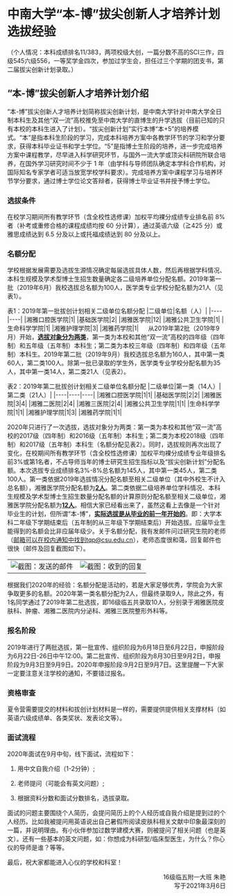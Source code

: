 # 中南大学“本-博”拔尖创新人才培养计划选拔经验

（个人情况：本科成绩排名11/383，两项校级大创，一篇分数不高的SCI三作，四级545六级556，一等奖学金四次，参加过学生会，担任过三个学期的团支书，第二届拔尖创新计划录取。）

## “本-博”拔尖创新人才培养计划介绍

“本-博”拔尖创新人才培养计划简称拔尖创新计划，是中南大学针对中南大学全日制本科生及其他“双一流”高校推免至中南大学的直博生的升学选拔（目前已知的只有本校的本科生进入了计划）。“拔尖创新计划”实行本博“本+5”的培养模式。“本”是指本科生阶段的学习，完成本科培养方案中各教学环节的学习和学分要求，获得本科毕业证书和学士学位。“5”是指博士生阶段的培养，进一步完成培养方案中课程教学，尽早进入科学研究环节，与国外一流大学或顶尖科研院所联合培养，在国外学习研究时间不少于 1 年（由学科与导师团队确定本学科合作机构，对国际知名专家学者可适当放宽学校学科要求）。完成培养方案中课程学习与培养环节学分要求，通过博士学位论文答辩者，获得博士毕业证书并授予博士学位。

### 选拔条件

在校学习期间所有教学环节（含全校性选修课）加权平均裸分成绩专业排名前 8%者（补考或重修合格的课程成绩均按 60 分计算），通过英语六级（≧425 分）或雅思成绩达到 6.5 分及以上或托福成绩达到 80 分及以上。

### 名额分配

学校根据发展需要及选拔生源情况确定每届选拔具体人数，然后再根据学科情况、本科生规模及学术型博士生招生数量确定各二级培养单位分配名额。2019年第一批（2019年6月）我校选拔总名额为100人，医学类专业学校分配名额为21人（见表1）。

表1：2019年第一批拔创计划相关二级单位名额分配
|二级单位|名额（人）|
|----|----|
|湘雅口腔医学院|1|
|基础医学院|2|
|湘雅医学院|12|
|湘雅公共卫生学院|1|
|生命科学学院|1|
|湘雅护理学院|3|
|湘雅药学院|1|
 
从2019年第2批（2019年9月）开始，<u>**选拔对象分为两类**</u>，第一类为本校和其他“双一流”高校的四年级（四年制）和五年级（五年制）本科生；第二类为本校三年级（四年制）和四年级（五年制）本科生。2019年第二批（2019年9月）我校选拔总名额为160人，其中第一类60人，第二类100人。除第一批已录取的学生外，医学类专业学校分配名额为35人，其中第一类14人，第二类21人（见表2）。

表2：2019年第二批拔创计划相关二级单位名额分配
|二级单位|第一类（14人）|第二类（21人）|
|----|----|----|
|湘雅口腔医学院|1|1|
|基础医学院|2|2|
|湘雅医院|3|4|
|湘雅二医院|2|4|
|湘雅三医院|2|4|
|湘雅公共卫生学院|1|1|
|生命科学学院|1|1|
|湘雅护理学院|1|3|
|湘雅药学院|1|1|

2020年只进行了一次选拔，选拔对象分为两类：第一类为本校和其他“双一流”高校的2017级（四年制）和2016级（五年制）本科生；第二类为本校2018级（四年制）和2017级（五年制）本科生（名额分配见表2）。同时，选拔规则再次出现了变化，在校期间所有教学环节（含全校性选修课）加权平均裸分成绩专业年级排名前3%或第1名者，不占导师当年的博士研究生招生指标以及“拔尖创新计划”分配名额。本次选拔专业成绩排名3%-8%总名额为145人，其中第一类45人，第二类100人。第一类依据2019年选拔情况分配名额至相关二级单位（其中外校生不计入总名额），湘雅医学院分配名额为<u>**2人**</u>。第二类依据二级培养单位学科情况、本科生规模及学术型博士生招生数量分配名额的计算原则分配名额至相关二级单位，湘雅医学院分配名额为<u>**12人**</u>。相信大家已经看出来了，虽然这看上去像是一个针对毕业生的计划，但所谓“本-博”，<u>**实际选拔是从毕业的前一年开始的**</u>。即：大学本科二年级下学期结束后（五年制的从三年级下学期结束后）开始选拔。应届毕业生能得到的名额会比非应届年级少。关于名额分配，我有发邮件问过研究生院的老师（邮箱可以在校内通知中找到tqp@csu.edu.cn），老师态度很和蔼，回复邮件也很快（邮件及回复截图如下）。

<table border=0  align="center">
    <tr>
        <td><div align=center><img src="https://gitee.com/zcx980605/Survive_XYSM_dev/raw/master/Image/Ch5_10_1.jpeg" alt="截图：发送的邮件"></div>
        </td>
        <td><div align=center><img src="https://gitee.com/zcx980605/Survive_XYSM_dev/raw/master/Image/Ch5_10_2.jpeg" alt="截图：收到的回复"></div>
        </td>
    </tr>
</table>

根据我们2020年的经验：名额分配是活动的，若是大家足够优秀，学院会为大家争取更多的名额。2020年第一类名额分配为2人，但最终录取9人，除此之外，有1名同学通过了2019年第二批选拔，即16级临五共录取10人，分别录于湘雅医院皮肤科、肿瘤、湘雅二医院内分泌科、湘雅三医院整形外科等。

### 报名阶段

2019年进行了两批选拔，第一批宣传、组织阶段为6月18日至6月22日，申报阶段为6月22日-26日中午12:00。第二批宣传、组织阶段为8月30日至9月2日，申报阶段为9月3日至9月9日。2020年申报阶段:9月2日至9月7日。这里提醒一下大家一定要注意关注学校的通知，不要错过报名。

### 资格审查

夏令营需要提交的材料和拔创计划材料是一样的，需要提供提供相关支撑材料（如英语六级成绩单、各类奖状、发表论文等）。

### 面试流程

2020年面试在9月中旬，线下面试，流程如下：

1. 用中文自我介绍（1-2分钟）;

2. 老师提问（可能会有英文问题）;

3. 根据资料分数和面试分数排名，选拔录取。

面试的问题主要围绕个人简历，会提问简历上的个人经历或自我介绍是提到过的个人经历。比如我被提问用英语说出自己暑假所阅读皮肤科相关文献中印象最深刻的一篇，并说明理由。有小伙伴参加过数学建模大赛，则被提问了相关问题（也是英文）。还有一些基本的英文问题，如：你想成为科研型/临床型医生，为什么？你心仪的导师是谁？等等。

最后，祝大家都能进入心仪的学校和科室！

<p align="right">16级临五附一大班 朱艳<br/>写于2021年3月6日</p>